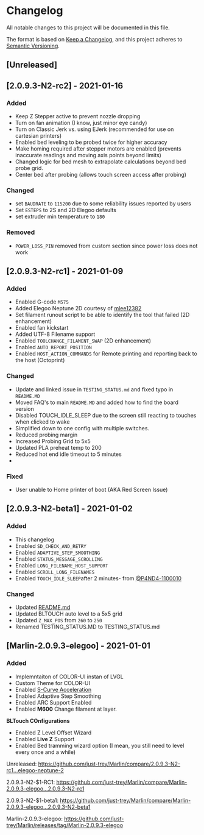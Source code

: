 # Changelog
All notable changes to this project will be documented in this file.

The format is based on [Keep a Changelog](https://keepachangelog.com/en/1.0.0/),
and this project adheres to [Semantic Versioning](https://semver.org/spec/v2.0.0.html).

## [Unreleased]

## [2.0.9.3-N2-rc2] - 2021-01-16

### Added
- Keep Z Stepper active to prevent nozzle dropping
- Turn on fan animation (I know, just minor eye candy)
- Turn on Classic Jerk vs. using EJerk (recommended for use on cartesian printers)
- Enabled bed leveling to be probed twice for higher accuracy
- Make homing required after stepper motors are enabled (prevents inaccurate readings and moving axis points beyond limits)
- Changed logic for bed mesh to extrapolate calculations beyond bed probe grid.
- Center bed after probing (allows touch screen access after probing)

### Changed
- set `BAUDRATE` to `115200` due to some reliability issues reported by users 
- Set `ESTEPS` to 2S and 2D Elegoo defaults
- set extruder min temperature to `180` 

### Removed
- `POWER_LOSS_PIN` removed from custom section since power loss does not work

## [2.0.9.3-N2-rc1] - 2021-01-09

### Added

- Enabled G-code `M575`
- Added Elegoo Neptune 2D courtesy of [mlee12382](https://github.com/mlee12382)
- Set filament runout script to be able to identify the tool that failed (2D enhancement)
- Enabled fan kickstart
- Added UTF-8 Filename support
- Enabled `TOOLCHANGE_FILAMENT_SWAP` (2D enhancement)
- Enabled `AUTO_REPORT_POSITION`
- Enabled `HOST_ACTION_COMMANDS` for Remote printing and reporting back to the host (Octoprint)

### Changed

- Update and linked issue in `TESTING_STATUS.md` and fixed typo in `README.MD`
- Moved FAQ's to main `README.MD` and added how to find the board version
- Disabled TOUCH_IDLE_SLEEP due to the screen still reacting to touches when clicked to wake
- Simplified down to one config with multiple switches.
- Reduced probing margin
- Increased Probing Grid to 5x5
- Updated PLA preheat temp to 200
- Reduced hot end idle timeout to 5 minutes
- 
### Fixed

- User unable to Home printer of boot (AKA Red Screen Issue)

## [2.0.9.3-N2-beta1] - 2021-01-02

### Added
- This changelog
- Enabled `SD_CHECK_AND_RETRY`
- Enabled `ADAPTIVE_STEP_SMOOTHING`
- Enabled `STATUS_MESSAGE_SCROLLING`
- Enabled `LONG_FILENAME_HOST_SUPPORT`
- Enabled `SCROLL_LONG_FILENAMES`
- Enabled `TOUCH_IDLE_SLEEP`after 2 minutes- from [@P4ND4-1100010](https://github.com/P4ND4-1100010)

### Changed
- Updated [README.md](README.md)
- Updated BLTOUCH auto level to a 5x5 grid
- Updated `Z_MAX_POS` from `260` to `250`
- Renamed TESTING_STATUS.MD to TESTING_STATUS.md

## [Marlin-2.0.9.3-elegoo] - 2021-01-01

### Added
- Implemntaiton of COLOR-UI instan of LVGL
- Custom Theme for COLOR-UI
- Enabled [S-Curve Acceleration](https://github.com/synthetos/TinyG/wiki/Jerk-Controlled-Motion-Explained)
- Enabled Adaptive Step Smoothing
- Enabled ARC Support Enabled
- Enabled **M600** Change filament at layer.

**BLTouch COnfigurations**
- Enabled Z Level Offset Wizard
- Enabled **Live Z** Support
- Enabled Bed tramming wizard option (I mean, you still need to level every once and a while)

Unreleased: https://github.com/just-trey/Marlin/compare/2.0.9.3-N2-rc1...elegoo-neptune-2

2.0.9.3-N2-$1-RC1: https://github.com/just-trey/Marlin/compare/Marlin-2.0.9.3-elegoo...2.0.9.3-N2-rc1

2.0.9.3-N2-$1-beta1: https://github.com/just-trey/Marlin/compare/Marlin-2.0.9.3-elegoo...2.0.9.3-N2-beta1

Marlin-2.0.9.3-elegoo: https://github.com/just-trey/Marlin/releases/tag/Marlin-2.0.9.3-elegoo
